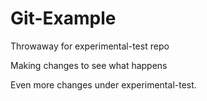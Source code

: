 # Git-Example
Throwaway for experimental-test repo

Making changes to see what happens

Even more changes under experimental-test.